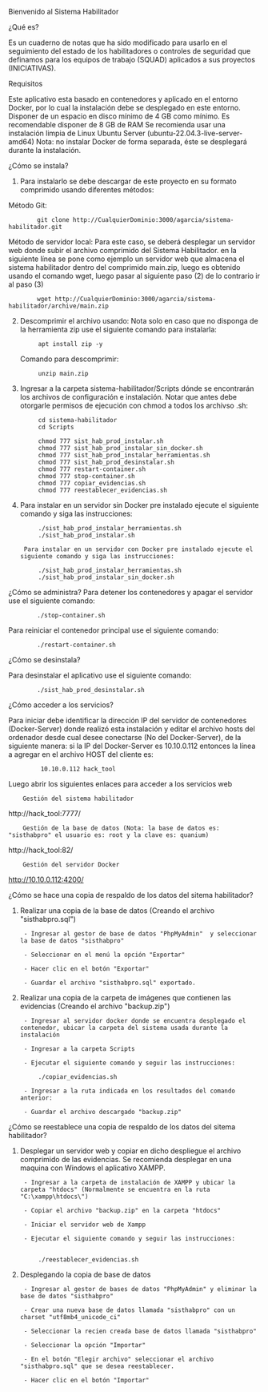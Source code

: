 Bienvenido al Sistema Habilitador

¿Qué es?

Es un cuaderno de notas que ha sido modificado para usarlo en el seguimiento del estado de los habilitadores o controles de seguridad que definamos para los equipos de trabajo (SQUAD) aplicados a sus proyectos (INICIATIVAS).

Requisitos

Este aplicativo esta basado en contenedores y aplicado en el entorno Docker, por lo cual la instalación debe se desplegado en este entorno.
Disponer de un espacio en disco mínimo de 4 GB como mínimo.
Es recomendable disponer de 8 GB de RAM
Se recomienda usar una instalación limpia de Linux Ubuntu Server (ubuntu-22.04.3-live-server-amd64)
Nota: no instalar Docker de forma separada, éste se desplegará durante la instalación.

¿Cómo se instala?

1) Para instalarlo se debe descargar de este proyecto en su formato comprimido usando diferentes métodos:

  Método Git: 

            git clone http://CualquierDominio:3000/agarcia/sistema-habilitador.git

  Método de servidor local: Para este caso, se deberá desplegar un servidor web donde subir el archivo comprimido del Sistema Habilitador. en la siguiente línea se pone como ejemplo un servidor web que almacena el sistema habilitador dentro del comprimido main.zip, luego es obtenido usando el comando wget, luego pasar al siguiente paso (2) de lo contrario ir al paso (3)

            wget http://CualquierDominio:3000/agarcia/sistema-habilitador/archive/main.zip

2) Descomprimir el archivo usando:
    Nota solo en caso que no disponga de la herramienta zip use el siguiente comando para instalarla:

            apt install zip -y

    Comando para descomprimir:

            unzip main.zip

3) Ingresar a la carpeta sistema-habilitador/Scripts dónde se encontrarán los archivos de configuración e instalación. Notar que antes debe otorgarle permisos de ejecución con chmod a todos los archivso .sh: 

            cd sistema-habilitador 
            cd Scripts
               
            chmod 777 sist_hab_prod_instalar.sh
            chmod 777 sist_hab_prod_instalar_sin_docker.sh
            chmod 777 sist_hab_prod_instalar_herramientas.sh
            chmod 777 sist_hab_prod_desinstalar.sh
            chmod 777 restart-container.sh
            chmod 777 stop-container.sh
            chmod 777 copiar_evidencias.sh
            chmod 777 reestablecer_evidencias.sh


4) Para instalar en un servidor sin Docker pre instalado ejecute el siguiente comando y siga las instrucciones:

            ./sist_hab_prod_instalar_herramientas.sh
            ./sist_hab_prod_instalar.sh

        Para instalar en un servidor con Docker pre instalado ejecute el siguiente comando y siga las instrucciones:

            ./sist_hab_prod_instalar_herramientas.sh
            ./sist_hab_prod_instalar_sin_docker.sh

¿Cómo se administra?
 Para detener los contenedores y apagar el servidor use el siguiente comando:

            ./stop-container.sh

 Para reiniciar el contenedor principal use el siguiente comando:

            ./restart-container.sh
 
¿Cómo se desinstala?

 Para desinstalar el aplicativo use el siguiente comando:

            ./sist_hab_prod_desinstalar.sh

¿Cómo acceder a los servicios?

Para iniciar debe identificar la dirección IP del servidor de contenedores (Docker-Server) donde realizó esta instalación y editar el archivo hosts del ordenador desde cual desee conectarse (No del Docker-Server), de la siguiente manera: si la IP del Docker-Server es 10.10.0.112 entonces la línea a agregar en el archivo HOST del cliente es:


             10.10.0.112 hack_tool

Luego abrir los siguientes enlaces para acceder a los servicios web
        
        Gestión del sistema habilitador

http://hack_tool:7777/

        Gestión de la base de datos (Nota: la base de datos es: "sisthabpro" el usuario es: root y la clave es: quanium)

http://hack_tool:82/

        Gestión del servidor Docker

http://10.10.0.112:4200/

¿Cómo se hace una copia de respaldo de los datos del sitema habilitador?

1) Realizar una copia de la base de datos (Creando el archivo "sisthabpro.sql")

        - Ingresar al gestor de base de datos "PhpMyAdmin"  y seleccionar la base de datos "sisthabpro"

        - Seleccionar en el menú la opción "Exportar"

        - Hacer clic en el botón "Exportar"

        - Guardar el archivo "sisthabpro.sql" exportado.


2) Realizar una copia de la carpeta de imágenes que contienen las evidencias (Creando el archivo "backup.zip")

        - Ingresar al servidor docker donde se encuentra desplegado el contenedor, ubicar la carpeta del sistema usada durante la instalación

        - Ingresar a la carpeta Scripts

        - Ejecutar el siguiente comando y seguir las instrucciones:

            ./copiar_evidencias.sh
        
        - Ingresar a la ruta indicada en los resultados del comando anterior:

        - Guardar el archivo descargado "backup.zip"

¿Cómo se reestablece una copia de respaldo de los datos del sitema habilitador?

1) Desplegar un servidor web y copiar en dicho despliegue el archivo comprimido de las evidencias.
        Se recomienda desplegar en una maquina con Windows el aplicativo XAMPP.

        - Ingresar a la carpeta de instalación de XAMPP y ubicar la carpeta "htdocs" (Normalmente se encuentra en la ruta "C:\xampp\htdocs\")

        - Copiar el archivo "backup.zip" en la carpeta "htdocs"

        - Iniciar el servidor web de Xampp

        - Ejecutar el siguiente comando y seguir las instrucciones:


            ./reestablecer_evidencias.sh
        
2) Desplegando la copia de base de datos

        - Ingresar al gestor de bases de datos "PhpMyAdmin" y eliminar la base de datos "sisthabpro"

        - Crear una nueva base de datos llamada "sisthabpro" con un charset "utf8mb4_unicode_ci"

        - Seleccionar la recien creada base de datos llamada "sisthabpro"

        - Seleccionar la opción "Importar"

        - En el botón "Elegir archivo" seleccionar el archivo "sisthabpro.sql" que se desea reestablecer.

        - Hacer clic en el botón "Importar"